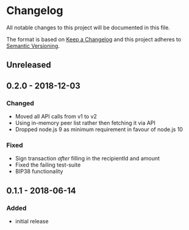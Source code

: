 # Changelog

All notable changes to this project will be documented in this file.

The format is based on [Keep a Changelog](http://keepachangelog.com/en/1.0.0/)
and this project adheres to [Semantic Versioning](http://semver.org/spec/v2.0.0.html).

## Unreleased

## 0.2.0 - 2018-12-03

### Changed

- Moved all API calls from v1 to v2
- Using in-memory peer list rather then fetching it via API
- Dropped node.js 9 as minimum requirement in favour of node.js 10

### Fixed

- Sign transaction _after_ filling in the recipientId and amount
- Fixed the failing test-suite
- BIP38 functionality

## 0.1.1 - 2018-06-14

### Added

- initial release
